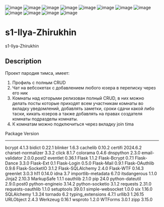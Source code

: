 ![image](https://github.com/ITIS-BISD/s1-Ilya-Zhirukhin/assets/99948155/e5deeaa0-b2f3-4b4c-b33a-9185659e0a36)
![image](https://github.com/ITIS-BISD/s1-Ilya-Zhirukhin/assets/99948155/c2823951-ae6e-495d-954a-d5b2e50a6b7e)
![image](https://github.com/ITIS-BISD/s1-Ilya-Zhirukhin/assets/99948155/60773ebe-c0c6-4bb8-8ed4-03975f9d1e78)
![image](https://github.com/ITIS-BISD/s1-Ilya-Zhirukhin/assets/99948155/066ee659-d4ae-4550-b4e6-206e60d80f17)
![image](https://github.com/ITIS-BISD/s1-Ilya-Zhirukhin/assets/99948155/a2d14629-ea65-4254-9ee9-c7f50c21013c)
![image](https://github.com/ITIS-BISD/s1-Ilya-Zhirukhin/assets/99948155/49c4784e-6302-4c57-8295-0b7682853fd8)
![image](https://github.com/ITIS-BISD/s1-Ilya-Zhirukhin/assets/99948155/b8748385-b6f6-4583-aceb-19046b646b4a)
![image](https://github.com/ITIS-BISD/s1-Ilya-Zhirukhin/assets/99948155/de47f6ee-cc9b-4890-982d-04313ca2b358)
![image](https://github.com/ITIS-BISD/s1-Ilya-Zhirukhin/assets/99948155/49cb9715-bc65-4a3f-aaab-8fa414b658b2)
![image](https://github.com/ITIS-BISD/s1-Ilya-Zhirukhin/assets/99948155/bb0aeb4b-73d3-4f65-b64c-d64fe81254b7)
![image](https://github.com/ITIS-BISD/s1-Ilya-Zhirukhin/assets/99948155/f4990dea-161d-4a32-9075-f4da18454e3a)
![image](https://github.com/ITIS-BISD/s1-Ilya-Zhirukhin/assets/99948155/962c60f8-0f6d-45c5-9686-0ee453371edc)




# s1-Ilya-Zhirukhin
s1-Ilya-Zhirukhin 
## Description
Проект пародия тимса, имеет:
1. Профиль с полным CRUD
2. Чат на вебсокетах с добавлением любого юзера в переписку через его ник
3. Комнаты над которыми релизован полный CRUD, в них можно делать посты которые приходят всем участникам комнаты во вкладку уведомлений, добавлять заметки, сроки сдачи какой либо таски, кикать юзеров а также добавлять на правах создателя комнаты подразделы комнаты.
4. К комнатам можно подключиться через вкладку join tima 

 


Package            Version
------------------ -----------
bcrypt             4.1.3
bidict             0.22.1
blinker            1.6.3
cachelib           0.10.2
certifi            2024.6.2
charset-normalizer 3.3.2
click              8.1.7
colorama           0.4.6
dnspython          2.3.0
email-validator    2.0.0.post2
eventlet           0.36.1
Flask              1.1.2
Flask-Bcrypt       0.7.1
Flask-Dance        3.3.0
Flask-Ext          0.1
Flask-Login        0.5.0
Flask-Mail         0.9.1
Flask-OAuthlib     0.9.6
Flask-SocketIO     3.1.2
Flask-SQLAlchemy   2.4.0
Flask-WTF          0.14.3
greenlet           3.0.3
h11                0.14.0
idna               3.7
importlib-metadata 6.7.0
itsdangerous       1.1.0
Jinja2             2.10.3
MarkupSafe         1.1.1
oauthlib           2.1.0
pip                24.0
python-dateutil    2.9.0.post0
python-engineio    3.14.2
python-socketio    3.1.2
requests           2.31.0
requests-oauthlib  1.1.0
setuptools         39.0.1
simple-websocket   1.0.0
six                1.16.0
SQLAlchemy         1.3.24
tornado            6.2
typing_extensions  4.7.1
urllib3            1.26.15
URLObject          2.4.3
Werkzeug           0.16.1
wsproto            1.2.0
WTForms            3.0.1
zipp               3.15.0
